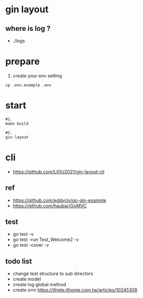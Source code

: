 # gin layout

## where is log ?
- ./logs

# prepare
1. create your env setting
```
cp .env.example .env
```
# start
```
#1.
make build

#2.
gin-layout
```
# cli
- https://github.com/LIOU2021/gin-layout-cli

## ref
- https://github.com/eddycjy/go-gin-example
- https://github.com/haubar/GoMVC

## test
- go test -v
- go test -run Test_Welcome2 -v
- go test -cover -v

## todo list
- change test structure to sub directors
- create model
- create log global method
- create orm https://ithelp.ithome.com.tw/articles/10245308
